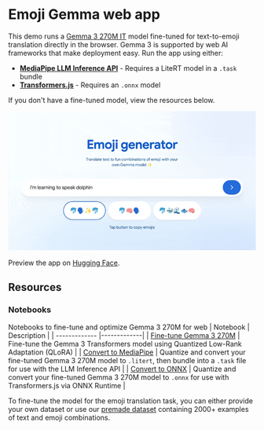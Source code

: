 # Emoji Gemma web app
This demo runs a [Gemma 3 270M IT](https://huggingface.co/google/gemma-3-270m-it) model fine-tuned for text-to-emoji translation directly in the browser. Gemma 3 is supported by web AI frameworks that make deployment easy. Run the app using either:

* **[MediaPipe LLM Inference API](./app-mediapipe)** - Requires a LiteRT model in a `.task` bundle
* **[Transformers.js](./app-transformersjs)** - Requires an `.onnx` model

If you don't have a fine-tuned model, view the resources below. 

![Alt text](./emoji-generator-web-app.gif)

Preview the app on [Hugging Face](https://huggingface.co/kr15t3n/gemmoji).

## Resources

### Notebooks
Notebooks to fine-tune and optimize Gemma 3 270M for web
| Notebook  | Description |
| ------------- |-------------|
| [Fine-tune Gemma 3 270M](./resources/Fine_tune_Gemma_3_270M_for_emoji_generation.ipynb)   | Fine-tune the Gemma 3 Transformers model using Quantized Low-Rank Adaptation (QLoRA) |
| [Convert to MediaPipe](./resources/Convert_Gemma_3_270M_to_LiteRT_for_MediaPipe_LLM_Inference_API.ipynb) | Quantize and convert your fine-tuned Gemma 3 270M model to `.litert`, then bundle into a `.task` file for use with the LLM Inference API |
| [Convert to ONNX](./resources/Convert_Gemma_3_270M_to_ONNX.ipynb) | Quantize and convert your fine-tuned Gemma 3 270M model to `.onnx` for use with Transformers.js via ONNX Runtime  |

To fine-tune the model for the emoji translation task, you can either provide your own dataset or use our [premade dataset](./resources/Emoji%20Translation%20Dataset%20-%20Dataset.csv) containing 2000+ examples of text and emoji combinations.
